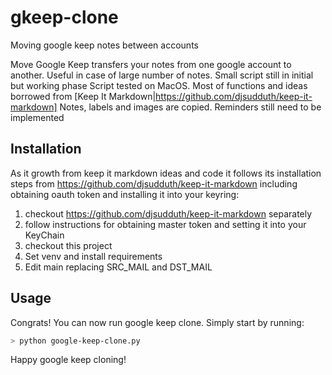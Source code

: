 # gkeep-clone
Moving google keep notes between accounts

Move Google Keep transfers your notes from one google account to another. Useful in case of large number of notes.
Small script still in initial but working phase
Script tested on MacOS. Most of functions and ideas borrowed from [Keep It Markdown|https://github.com/djsudduth/keep-it-markdown]
Notes, labels and images are copied. Reminders still need to be implemented


## Installation
As it growth from keep it markdown ideas and code it follows its installation steps from https://github.com/djsudduth/keep-it-markdown including
obtaining oauth token and installing it into your keyring:

1. checkout https://github.com/djsudduth/keep-it-markdown  separately
2. follow instructions for obtaining master token and setting it into your KeyChain
3. checkout this project
4. Set venv and install requirements
5. Edit main replacing SRC_MAIL and DST_MAIL

## Usage
Congrats! You can now run google keep clone. Simply start by running:  
```bash
> python google-keep-clone.py
```

Happy  google keep cloning!

